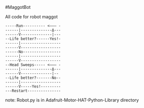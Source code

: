 #MaggotBot

All code for robot maggot

```
-----Run---------- <——— -
------|--------------Δ---
------V--------------|---
--Life better?------Yes!-
------|------------------
------V------------------
------No-----------------
------|------------------
------V------------------
--Head Sweeps----- <——— -
------|--------------Δ---
------V--------------|--
--Life better?-------No--
------|------------------
------V-----Yes!---------
---Restart---------------
```

note: Robot.py is in Adafruit-Motor-HAT-Python-Library directory
